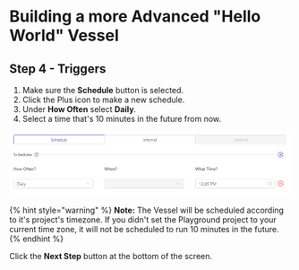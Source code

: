 # Building a more Advanced "Hello World" Vessel

## Step 4 - Triggers

1. Make sure the **Schedule** button is selected.
2. Click the Plus icon to make a new schedule.
3. Under **How Often** select **Daily**.
4. Select a time that's 10 minutes in the future from now.

![](../.gitbook/assets/image%20%2812%29.png)

{% hint style="warning" %}
**Note:** The Vessel will be scheduled according to it's project's timezone. If you didn't set the Playground project to your current time zone, it will not be scheduled to run 10 minutes in the future.
{% endhint %}

Click the **Next Step** button at the bottom of the screen.

